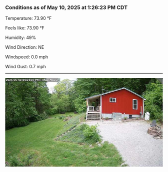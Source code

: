 ### Conditions as of May 10, 2025 at 1:26:23 PM CDT 

Temperature: 73.90 &deg;F

Feels like: 73.90 &deg;F

Humidity: 49%

Wind Direction: NE

Windspeed: 0.0 mph

Wind Gust: 0.7 mph

---

<img src="./images/latest.jpeg"/>

